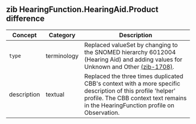 ## zib HearingFunction.HearingAid.Product difference

| Concept         | Category          | Description                             | 
|-----------------|-------------------|-----------------------------------------|
|`type` | terminology | Replaced valueSet by changing to the SNOMED hierarchy 6012004 (Hearing Aid) and adding values for Unknown and Other [(zib-1708)](https://bits.nictiz.nl/browse/ZIB-1708). |
| description | textual | Replaced the three times duplicated CBB's context with a more specific description of this profile 'helper' profile. The CBB context text remains in the HearingFunction profile on Observation. |